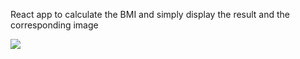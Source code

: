 React app to calculate the BMI and simply display the result and the corresponding image

![](screenshot/healthyweight.png)

